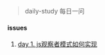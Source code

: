 
> daily-study 每日一问
#### issues
        
 1. [day 1. js观察者模式如何实现](https://api.github.com/repos/zlx362211854/daily-study/issues/1)